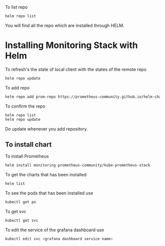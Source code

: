To list repo 

```sh
helm repo list
```
You will find all the repo which are installed through HELM.

<h1>Installing Monitoring Stack with Helm</h1>

To refresh's the state of local client with the states of the remote repo

```sh
helm repo update
```
To add repo
```sh
helm repo add prom-repo https://prometheus-community.github.io/helm-charts
```
To confirm the repo
```sh
helm repo list
helm repo update
```
Do update whenever you add repository.

<h2>To install chart</h2>
To install Prometheus 

```sh
helm install monitoring prometheus-community/kube-prometheus-stack
```

To get the charts that has been installed
```sh
helm list
```

To see the pods that has been installed use
```sh
kubectl get po
```
To get svc
```sh
kubectl get svc
```

To edit the service of the grafana dashboard use
```sh
kubectl edit svc <grafana dashboard service name>
```

